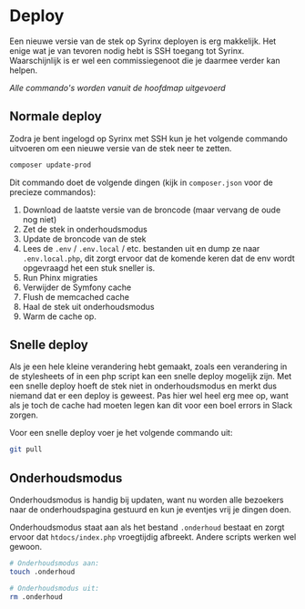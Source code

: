 # Deploy

Een nieuwe versie van de stek op Syrinx deployen is erg makkelijk. Het enige wat je van tevoren nodig hebt is SSH toegang tot Syrinx. Waarschijnlijk is er wel een commissiegenoot die je daarmee verder kan helpen.

_Alle commando's worden vanuit de hoofdmap uitgevoerd_

## Normale deploy

Zodra je bent ingelogd op Syrinx met SSH kun je het volgende commando uitvoeren om een nieuwe versie van de stek neer te zetten.

```bash
composer update-prod
```

Dit commando doet de volgende dingen (kijk in `composer.json` voor de precieze commandos):

1. Download de laatste versie van de broncode (maar vervang de oude nog niet)
1. Zet de stek in onderhoudsmodus
1. Update de broncode van de stek
1. Lees de `.env` / `.env.local` / etc. bestanden uit en dump ze naar `.env.local.php`, dit zorgt ervoor dat de komende keren dat de env wordt opgevraagd het een stuk sneller is.
1. Run Phinx migraties
1. Verwijder de Symfony cache
1. Flush de memcached cache
1. Haal de stek uit onderhoudsmodus
1. Warm de cache op.

## Snelle deploy

Als je een hele kleine verandering hebt gemaakt, zoals een verandering in de stylesheets of in een php script kan een snelle deploy mogelijk zijn. Met een snelle deploy hoeft de stek niet in onderhoudsmodus en merkt dus niemand dat er een deploy is geweest. Pas hier wel heel erg mee op, want als je toch de cache had moeten legen kan dit voor een boel errors in Slack zorgen.

Voor een snelle deploy voer je het volgende commando uit:

```bash
git pull
```

## Onderhoudsmodus

Onderhoudsmodus is handig bij updaten, want nu worden alle bezoekers naar de onderhoudspagina gestuurd en kun je eventjes vrij je dingen doen.

Onderhoudsmodus staat aan als het bestand `.onderhoud` bestaat en zorgt ervoor dat `htdocs/index.php` vroegtijdig afbreekt. Andere scripts werken wel gewoon.

```bash
# Onderhoudsmodus aan:
touch .onderhoud

# Onderhoudsmodus uit:
rm .onderhoud
```
